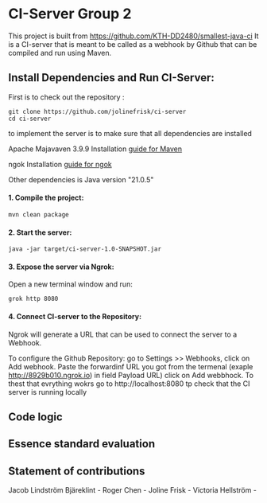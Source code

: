 # CI-Server Group 2
This project is built from https://github.com/KTH-DD2480/smallest-java-ci
It is a CI-server that is meant to be called as a webhook by Github that can be compiled and run using Maven.



## Install Dependencies and Run CI-Server:


First is to check out the repository :
```
git clone https://github.com/jolinefrisk/ci-server
cd ci-server
```


to implement the server  is to make sure that all dependencies are installed

Apache Majavaven 3.9.9
Installation [guide for Maven](https://maven.apache.org/install.html)

ngok
Installation [guide for ngok](https://ngrok.com/docs/guides/device-gateway/linux/)

Other dependencies is Java version "21.0.5"

#### 1. Compile the project:

```
mvn clean package
```

#### 2. Start the server:

```
java -jar target/ci-server-1.0-SNAPSHOT.jar
```

#### 3. Expose the server via Ngrok:

Open a new terminal window and run:

```
grok http 8080
```

#### 4. Connect CI-server to the Repository:

Ngrok will generate a URL that can be used to connect the server to a Webhook.

To configure the Github Repository:
go to Settings >> Webhooks, click on Add webhook.
Paste the forwardinf URL you got from the termenal (exaple http://8929b010.ngrok.io) in field Payload URL) click on Add webbhock. 
To thest that evrything wokrs go to http://localhost:8080 tp check that the CI server is running locally

## Code logic

## Essence standard evaluation

## Statement of contributions
Jacob Lindström Bjäreklint - 
Roger Chen -
Joline Frisk -
Victoria Hellström - 